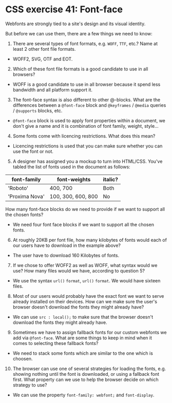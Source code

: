 # CSS exercise 41: Font-face

Webfonts are strongly tied to a site's design and its visual identity.

But before we can use them, there are a few things we need to know:

1. There are several types of font formats, e.g. `WOFF`, `TTF`, etc.? Name at least 2 other font file formats.

- WOFF2, SVG, OTF and EOT.

2. Which of these font file formats is a good candidate to use in all browsers?

- WOFF is  a good candidate to use in all browser because it spend less bandwidth and all platform support it.

3. The font-face syntax is also different to other @-blocks. What are the differences between a `@font-face` block and `@keyframes` / `@media` queries / `@supports` blocks, etc.

- `@font-face` block is used to apply font properties within a document, we don't give a name and it is combination of font family, weight,  style...

4. Some fonts come with licencing restrictions. What does this mean?

- Licencing restrictions is used that you can make sure whether you can use the font or not.

5. A designer has assigned you a mockup to turn into HTML/CSS. You've tabled the list of fonts used in the document as follows:

font-family | font-weights | italic?
--- | --- | ---
'Roboto' | 400, 700 | Both
'Proxima Nova' | 100, 300, 600, 800 | No

How many font-face blocks do we need to provide if we want to support all the chosen fonts?

- We need four font face blocks if we want to support all the chosen fonts.

6. At roughly 20KB per font file, how many kilobytes of fonts would each of our users have to download in the example above?

- The user have to download 160 Kilobytes of fonts.

7. If we chose to offer WOFF2 as well as WOFF, what syntax would we use? How many files would we have, according to question 5?

- We use the syntax `url()` `format`, `url()` `format`. We would have sixteen files.

8. Most of our users would probably have the exact font we want to serve already installed on their devices. How can we make sure the user's browser doesn't download the fonts they might already have?

- We can use `src : local();` to make sure that the browser doesn't download the fonts they might already have.

9. Sometimes we have to assign fallback fonts for our custom webfonts we add via `@font-face`. What are some things to keep in mind when it comes to selecting these fallback fonts?

- We need to stack some fonts which are similar to the one which is choosen.

10. The browser can use one of several strategies for loading the fonts, e.g. showing nothing until the font is downloaded, or using a fallback font first. What property can we use to help the browser decide on which strategy to use?

- We can use the property `font-family: webfont;` and `font-display`.
